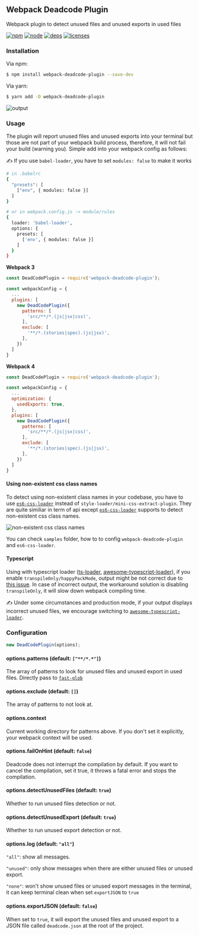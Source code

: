 ## Webpack Deadcode Plugin

Webpack plugin to detect unused files and unused exports in used files

[![npm][npm]][npm-url]
[![node][node]][node-url]
[![deps][deps]][deps-url]
[![licenses][licenses]][licenses-url]

### Installation

Via npm:

```bash
$ npm install webpack-deadcode-plugin --save-dev
```

Via yarn:

```bash
$ yarn add -D webpack-deadcode-plugin
```

![output](https://i.imgur.com/3Ll49Pj.png)

### Usage

The plugin will report unused files and unused exports into your terminal but those are not part of your webpack build process, therefore, it will not fail your build (warning you). Simple add into your webpack config as follows:

✍️ If you use `babel-loader`, you have to set `modules: false` to make it works

```bash
# in .babelrc
{
  "presets": [
    ["env", { modules: false }]
  ]
}

# or in webpack.config.js -> module/rules
{
  loader: 'babel-loader',
  options: {
    presets: [
      ['env', { modules: false }]
    ]
  }
}
```

**Webpack 3**

```js
const DeadCodePlugin = require('webpack-deadcode-plugin');

const webpackConfig = {
  ...
  plugins: [
    new DeadCodePlugin({
      patterns: [
        'src/**/*.(js|jsx|css)',
      ],
      exclude: [
        '**/*.(stories|spec).(js|jsx)',
      ],
    })
  ]
}
```

**Webpack 4**

```js
const DeadCodePlugin = require('webpack-deadcode-plugin');

const webpackConfig = {
  ...
  optimization: {
    usedExports: true,
  },
  plugins: [
    new DeadCodePlugin({
      patterns: [
        'src/**/*.(js|jsx|css)',
      ],
      exclude: [
        '**/*.(stories|spec).(js|jsx)',
      ],
    })
  ]
}
```

#### Using non-existent css class names

To detect using non-existent class names in your codebase, you have to use [`es6-css-loader`](https://github.com/MQuy/es6-css-loader) instead of `style-loader/mini-css-extract-plugin`. They are quite similiar in term of api except [`es6-css-loader`](https://github.com/MQuy/es6-css-loader) supports to detect non-existent css class names.

![non-existent css class names](https://i.imgur.com/amHZF5Q.png)

You can check `samples` folder, how to to config `webpack-deadcode-plugin` and `es6-css-loader`.

#### Typescript

Using with typescript loader ([ts-loader](https://github.com/TypeStrong/ts-loader), [awesome-typescript-loader](https://github.com/s-panferov/awesome-typescript-loader)), if you enable `transpileOnly/happyPackMode`, output might be not correct due to [this issue](https://github.com/TypeStrong/ts-loader/issues/783). In case of incorrect output, the workaround solution is disabling `transpileOnly`, it will slow down webpack compiling time.

✍ Under some circumstances and production mode, if your output displays incorrect unused files, we encourage switching to [`awesome-typescript-loader`](https://github.com/s-panferov/awesome-typescript-loader).

### Configuration

```js
new DeadCodePlugin(options);
```

#### options.patterns (default: `["**/*.*"]`)

The array of patterns to look for unused files and unused export in used files. Directly pass to [`fast-glob`](https://github.com/mrmlnc/fast-glob)

#### options.exclude (default: `[]`)

The array of patterns to not look at.

#### options.context

Current working directory for patterns above. If you don't set it explicitly, your webpack context will be used.

#### options.failOnHint (default: `false`)

Deadcode does not interrupt the compilation by default. If you want to cancel the compilation, set it true, it throws a fatal error and stops the compilation.

#### options.detectUnusedFiles (default: `true`)

Whether to run unused files detection or not.

#### options.detectUnusedExport (default: `true`)

Whether to run unused export detection or not.

#### options.log (default: `"all"`)

`"all"`: show all messages.

`"unused"`: only show messages when there are either unused files or unused export.

`"none"`: won't show unused files or unused export messages in the terminal, it can keep terminal clean when set `exportJSON` to `true`

#### options.exportJSON (default: `false`)

When set to `true`, it will export the unused files and unused export to a JSON file called `deadcode.json` at the root of the project.

[npm]: https://img.shields.io/npm/v/webpack-deadcode-plugin.svg
[npm-url]: https://npmjs.com/package/webpack-deadcode-plugin
[node]: https://img.shields.io/node/v/webpack-deadcode-plugin.svg
[node-url]: https://nodejs.org
[deps]: https://img.shields.io/david/MQuy/webpack-deadcode-plugin.svg
[deps-url]: https://david-dm.org/MQuy/webpack-deadcode-plugin
[licenses]: https://img.shields.io/github/license/MQuy/webpack-deadcode-plugin.svg
[licenses-url]: https://github.com/MQuy/webpack-deadcode-plugin/blob/master/LICENSE

